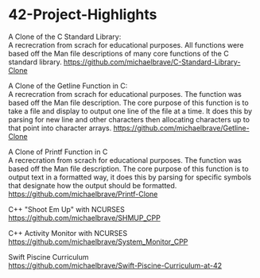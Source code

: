 # 42-Project-Highlights

A Clone of the C Standard Library:  
A recrecration from scrach for educational purposes. All functions were based off the Man file descriptions of many core functions of the C standard library. 
https://github.com/michaelbrave/C-Standard-Library-Clone

A Clone of the Getline Function in C:  
A recrecration from scrach for educational purposes. The function was based off the Man file description. The core purpose of this function is to take a file and display to output one line of the file at a time. It does this by parsing for new line and other characters then allocating characters up to that point into character arrays.
https://github.com/michaelbrave/Getline-Clone

A Clone of Printf Function in C  
A recrecration from scrach for educational purposes. The function was based off the Man file description. The core purpose of this function is to output text in a formatted way, it does this by parsing for specific symbols that designate how the output should be formatted. 
https://github.com/michaelbrave/Printf-Clone

C++ "Shoot Em Up" with NCURSES  
https://github.com/michaelbrave/SHMUP_CPP

C++ Activity Monitor with NCURSES  
https://github.com/michaelbrave/System_Monitor_CPP

Swift Piscine Curriculum  
https://github.com/michaelbrave/Swift-Piscine-Curriculum-at-42
